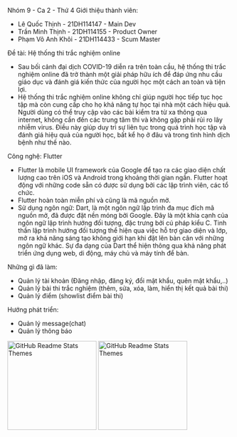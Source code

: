 Nhóm 9 - Ca 2 - Thứ 4 
Giới thiệu thành viên:
- Lê Quốc Thịnh - 21DH114147 - Main Dev
- Trần Minh Thịnh - 21DH114155 - Product Owner
- Phạm Võ Anh Khôi - 21DH114433 - Scum Master

Đề tài: Hệ thống thi trắc nghiệm online
- Sau bối cảnh đại dịch COVID-19 diễn ra trên toàn cầu, hệ thống thi trắc nghiệm online đã trở thành một giải pháp hữu ích để đáp ứng nhu cầu giáo dục và đánh giá kiến thức của người học một cách an toàn và tiện lợi.
- Hệ thống thi trắc nghiệm online không chỉ giúp người học tiếp tục học tập mà còn cung cấp cho họ khả năng tự học tại nhà một cách hiệu quả. Người dùng có thể truy cập vào các bài kiểm tra từ xa thông qua internet, không cần đến các trung tâm thi và không gặp phải rủi ro lây nhiễm virus. Điều này giúp duy trì sự liên tục trong quá trình học tập và đánh giá hiệu quả của người học, bất kể họ ở đâu và trong tình hình dịch bệnh như thế nào.
  
Công nghệ: Flutter
- Flutter là mobile UI framework của Google để tạo ra các giao diện chất lượng cao trên iOS và Android trong khoảng thời gian ngắn. Flutter hoạt động với những code sẵn có được sử dụng bởi các lập trình viên, các tổ chức.
- Flutter hoàn toàn miễn phí và cũng là mã nguồn mở.
- Sử dụng ngôn ngữ: Dart, là một ngôn ngữ lập trình đa mục đích mã nguồn mở, đã được đặt nền móng bởi Google. Đây là một khía cạnh của ngôn ngữ lập trình hướng đối tượng, đặc trưng bởi cú pháp kiểu C. Tinh thần lập trình hướng đối tượng thể hiện qua việc hỗ trợ giao diện và lớp, mở ra khả năng sáng tạo không giới hạn khi đặt lên bàn cân với những ngôn ngữ khác. Sự đa dạng của Dart thể hiện thông qua khả năng phát triển ứng dụng web, di động, máy chủ và máy tính để bàn.
  
Những gì đã làm:
  - Quản lý tài khoản (Đăng nhập, đăng ký, đổi mật khẩu, quên mật khẩu,..)
  - Quản lý bài thi trắc nghiệm (thêm, sửa, xóa, làm, hiển thị kết quả bài thi)
  - Quản lý điểm (showlist điểm bài thi)
 
    
Hướng phát triển:
  - Quản lý message(chat)
  - Quản lý thông báo

<img src="https://cf.quizizz.com/img/quizizz_logos/purple-brandmark-300x82.png" alt="GitHub Readme Stats Themes" width="200px"/>
<img src="https://img.freepik.com/premium-vector/quiz-logo-with-speech-bubble-icon_149152-811.jpg" alt="GitHub Readme Stats Themes" width="200px"/>



